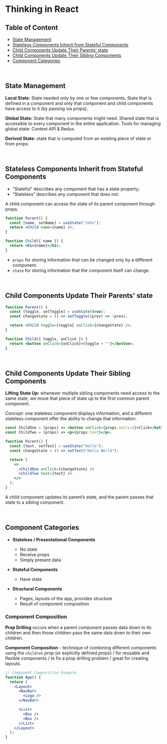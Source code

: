 # Thinking in React

## Table of Content

- [State Management](#state-management)
- [Stateless Components Inherit from Stateful Components](#stateless-components-inherit-from-stateful-components)
- [Child Components Update Their Parents' state](#child-components-update-their-parents-state)
- [Child Components Update Their Sibling Components](#child-components-update-their-sibling-components)
- [Component Categories]()

<br>

## State Management

**Local State:** State needed only by one or few components. State that is defined in a component and only that component and child components have access to it (by passing via props).

**Global State:** State that many components might need. Shared state that is accessible to every component in the entire application. Tools for managing global state: Context API & Redux.

**Derived State:** state that is computed from an existing piece of state or from props.

<br>

## Stateless Components Inherit from Stateful Components

- “Stateful” describes any component that has a state property;
- “Stateless” describes any component that does not.

A child component can access the state of its parent component through props.

```jsx
function Parent() {
  const [name, setName] = useState("John");
  return <Child name={name} />;
}

function Child({ name }) {
  return <h1>{name}</h1>;
}
```

- `props` for storing information that can be changed only by a different component.
- `state` for storing information that the component itself can change.

<br>

## Child Components Update Their Parents' state

```jsx
function Parent() {
  const [toggle, setToggle] = useState(true);
  const changeState = () => setToggle((prev) => !prev);

  return <Child toggle={toggle} onClick={changeState} />;
}

function Child({ toggle, onClick }) {
  return <button onClick={onClick}>{toggle + ""}</button>;
}
```

<br>

## Child Components Update Their Sibling Components

**Lifting State Up:** whenever multiple sibling components need access to the same state, we move that piece of state up to the first common parent component.

_Concept:_ one stateless component displays information, and a different stateless component offer the ability to change that information.

```jsx
const ChildOne = (props) => <button onClick={props.onClick}>Click</button>;
const ChildTwo = (props) => <p>{props.text}</p>;

function Parent() {
  const [text, setText] = useState("Hello");
  const changeState = () => setText("Hello World");

  return (
    <>
      <ChildOne onClick={changeState} />
      <childTwo text={text} />
    </>
  );
}
```

A child component updates its parent’s state, and the parent passes that state to a sibling component.

<br>

## Component Categories

- **Stateless / Presentational Components**

  - No state
  - Receive props
  - Simply present data

- **Stateful Components**

  - Have state

- **Structural Components**

  - Pages, layouts of the app, provides structure
  - Result of component composition

### Component Composition

**Prop Drilling** occurs when a parent component passes data down to its children and then those children pass the same data down to their own children.

**Component Composition** - technique of combining different components using the `children` prop (or explicitly defined props) / for reusable and flexible components / to fix a prop drilling problem / great for creating layouts.

```jsx
// Component Composition Example
function App() {
  return (
    <Layout>
      <NavBar>
        <Logo />
      </NavBar>

      <List>
        <Box />
        <Box />
      </List>
    </Layout>
  );
}
```
